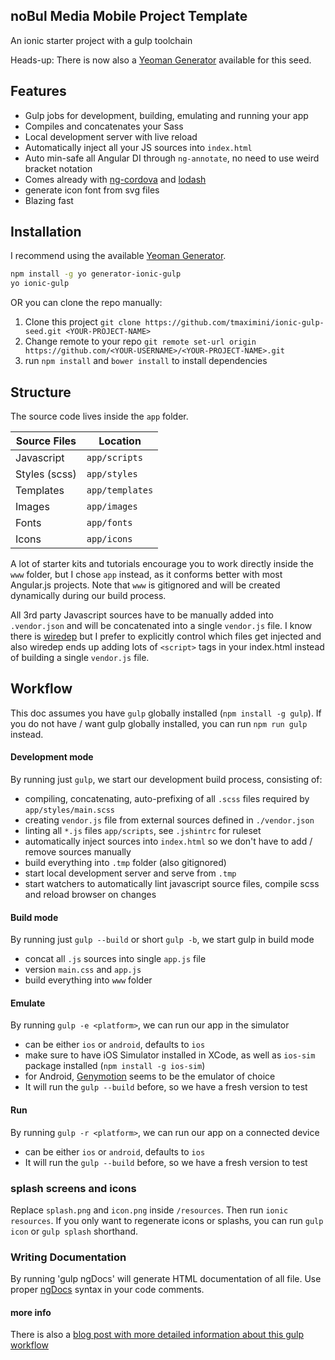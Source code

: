 ## noBul Media Mobile Project Template
An ionic starter project with a gulp toolchain

Heads-up: There is now also a [Yeoman Generator](https://github.com/tmaximini/generator-ionic-gulp) available for this seed.

## Features

* Gulp jobs for development, building, emulating and running your app
* Compiles and concatenates your Sass
* Local development server with live reload
* Automatically inject all your JS sources into `index.html`
* Auto min-safe all Angular DI through `ng-annotate`, no need to use weird bracket notation
* Comes already with [ng-cordova](http://ngcordova.com/) and [lodash](https://lodash.com)
* generate icon font from svg files
* Blazing fast


## Installation

I recommend using the available [Yeoman Generator](https://github.com/tmaximini/generator-ionic-gulp).

```bash
npm install -g yo generator-ionic-gulp
yo ionic-gulp
```

OR you can clone the repo manually:

1. Clone this project `git clone https://github.com/tmaximini/ionic-gulp-seed.git <YOUR-PROJECT-NAME>`
2. Change remote to your repo `git remote set-url origin https://github.com/<YOUR-USERNAME>/<YOUR-PROJECT-NAME>.git`
3. run `npm install` and `bower install` to install dependencies


## Structure

The source code lives inside the `app` folder.

| Source Files  | Location |
| ------------- | ------------- |
| Javascript    | `app/scripts`  |
| Styles (scss) | `app/styles`  |
| Templates     | `app/templates`  |
| Images        | `app/images`  |
| Fonts         | `app/fonts`  |
| Icons         | `app/icons`  |

A lot of starter kits and tutorials encourage you to work directly inside the `www` folder, but I chose `app` instead, as it conforms better with most Angular.js projects. Note that `www` is gitignored and will be created dynamically during our build process.

All 3rd party Javascript sources have to be manually added into `.vendor.json` and will be concatenated into a single `vendor.js` file.
I know there is [wiredep](https://github.com/taptapship/wiredep) but I prefer to explicitly control which files get injected and also wiredep ends up adding lots of `<script>` tags in your index.html instead of building a single `vendor.js` file.


## Workflow

This doc assumes you have `gulp` globally installed (`npm install -g gulp`).
If you do not have / want gulp globally installed, you can run `npm run gulp` instead.

#### Development mode

By running just `gulp`, we start our development build process, consisting of:

- compiling, concatenating, auto-prefixing of all `.scss` files required by `app/styles/main.scss`
- creating `vendor.js` file from external sources defined in `./vendor.json`
- linting all `*.js` files `app/scripts`, see `.jshintrc` for ruleset
- automatically inject sources into `index.html` so we don't have to add / remove sources manually
- build everything into `.tmp` folder (also gitignored)
- start local development server and serve from `.tmp`
- start watchers to automatically lint javascript source files, compile scss and reload browser on changes


#### Build mode

By running just `gulp --build` or short `gulp -b`, we start gulp in build mode

- concat all `.js` sources into single `app.js` file
- version `main.css` and `app.js`
- build everything into `www` folder


#### Emulate

By running `gulp -e <platform>`, we can run our app in the simulator

- <platform> can be either `ios` or `android`, defaults to `ios`
- make sure to have iOS Simulator installed in XCode, as well as `ios-sim` package installed (`npm install -g ios-sim`)
- for Android, [Genymotion](https://www.genymotion.com/) seems to be the emulator of choice
- It will run the `gulp --build` before, so we have a fresh version to test

#### Run

By running `gulp -r <platform>`, we can run our app on a connected device

- <platform> can be either `ios` or `android`, defaults to `ios`
- It will run the `gulp --build` before, so we have a fresh version to test

### splash screens and icons

Replace `splash.png` and `icon.png` inside `/resources`. Then run `ionic resources`. If you only want to regenerate icons or splashs, you can run `gulp icon` or `gulp splash` shorthand.

### Writing Documentation

By running 'gulp ngDocs' will generate HTML documentation of all file. Use proper [ngDocs](https://github.com/angular/angular.js/wiki/Writing-AngularJS-Documentation) syntax in your code comments.

#### more info

There is also a [blog post with more detailed information about this gulp workflow](http://www.thomasmaximini.com/2015/02/10/speeding-up-ionic-app-development-with-gulp.html)
